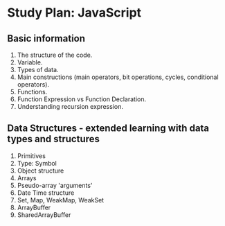 # Study Plan: JavaScript

## Basic information
1. The structure of the code.
2. Variable.
3. Types of data.
4. Main constructions (main operators, bit operations, cycles, conditional operators).
5. Functions.
6. Function Expression vs Function Declaration.
7. Understanding recursion expression.

## Data Structures - extended learning with data types and structures
1. Primitives 
2. Type: Symbol
3. Object structure
4. Arrays
5. Pseudo-array 'arguments'
6. Date Time structure
7. Set, Map, WeakMap, WeakSet
8. ArrayBuffer
9. SharedArrayBuffer
